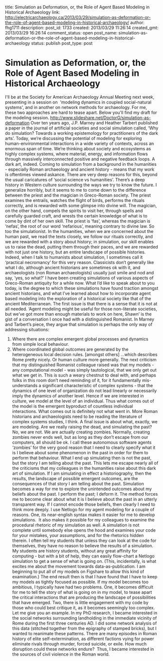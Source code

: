 title: Simulation as Deformation, or, the Role of Agent Based Modeling in Historical Archaeology
link: http://electricarchaeology.ca/2013/03/29/simulation-as-deformation-or-the-role-of-agent-based-modeling-in-historical-archaeology/
author: fhg1711
description: 
post_id: 1733
created: 2013/03/29 11:26:14
created_gmt: 2013/03/29 16:26:14
comment_status: open
post_name: simulation-as-deformation-or-the-role-of-agent-based-modeling-in-historical-archaeology
status: publish
post_type: post

# Simulation as Deformation, or, the Role of Agent Based Modeling in Historical Archaeology

I'll be at the Society for American Archaeology Annual Meeting next week, presenting in a session on  'modeling dynamics in coupled social-natural systems', and in another on network methods for archaeology. For me, these two approaches are hard to tease apart. Below you'll find my draft for the modeling session. http://www.slideshare.net/DoctorG/simulation-as-deformation Over ten years ago, J.P. Marney and Heather Tarbert published a paper in the journal of artificial societies and social simulation called, ‘Why do simulation? Towards a working epistemology for practitioners of the dark arts’. Today, we’re discussing the potential of modeling for exploring human-environmental interactions in a wide variety of contexts, across an enormous span of time. We’re thinking about society and ecosystems as highly complex systems, where material, energy, and information flows through massively interconnected positive and negative feedback loops. A dark art, indeed. Coming to simulation from a background in the humanities - especially Roman archaeology and ancient history - means that my work is oftentimes viewed askance. There are very deep reasons for this, beyond the usual caricatures of ‘social science vs humanities’. There’s a deep history in Western culture surrounding the ways we try to know the future. I generalize horribly, but it seems to me to come down to the difference between the priest and the magician in Greco-Roman society. The priest examines the entrails, watches the flight of birds, performs the rituals correctly, and is rewarded with some glimpse into divine will. The magician, on the other hand, compels the spirits to visit her, through spells and carefully guarded craft, and wrests the certain knowledge of what is to come by dint of her own skill. The priest is ‘fas’, whereas the magician is ‘nefas’, the root of our word ‘nefarious’, meaning contrary to divine law. So too the simulationist. In the humanities, when we are concerned about the human past, we read the texts closely, we follow our rituals correctly, and we are rewarded with a story about history; in simulation, our skill enables us to raise the dead, putting them through their paces, and we are rewarded with not just one history, but an entire landscape of possible histories. Indeed, when I talk to humanists about simulation, I sometimes call it ‘practical necromancy’ for this very reason. Classicists don’t generally like what I do, although ancient historians are sometimes ok with it, and archaeologists (non Roman archaeologists) usually just smile and nod and say, ‘yes, so what?’ I have been creating simulations of various aspects of Greco-Roman antiquity for a while now. What I’d like to speak about to you today, is the degree to which these simulations have found traction amongst ancient historians, and what I’ve learned about how to incorporate agent based modeling into the exploration of a historical society like that of the ancient Mediterranean. The first issue is that there is a sense that it is not at all needed. ‘Agent modeling might be useful for those non-literate societies, but we’ve got more than enough materials to work on here, Shawn’ is the gist of a conversation I once had with a distinguished Romanist. In Marney and Tarbert’s piece, they argue that simulation is perhaps the only way of addressing situations: 

  1. Where there are complex emergent global processes and dynamics from simple local behaviour.
  2. Where coordinated global outcomes are generated by the heterogeneous local decision rules. [amongst others]
...which describes Rome pretty nicely. Or human culture more generally. The next criticism that my distinguished Romanist colleague raised was that my models - any computational model - was simply tautological, that we only get out what we get in. This is such a weary chestnut to deal with, and perhaps folks in this room don’t need reminding of it, for it fundamentally mis-understands a significant characteristic of complex systems - that the dynamics of one level of organization do not lead linearly or necessarily imply the dynamics of another level. Hence if we are interested in culture, we model at the level of an individual. Thus what comes out of the model is the emergent byproduct of countless individual interactions. What comes out is definitely not what went in. More Roman historians and archaeologists need to be reading the literature of complex systems studies, I think. A final issue is about what, exactly, we are modeling. Are we really raising the dead, and simulating the past? No, we are not. We are actually creating zombies. Normally, creating zombies never ends well, but as long as they don’t escape from our computers, all should be ok. I call these autonomous software agents ‘zombies’ for the very good reason that I need to clearly specify what it is I believe about some phenomenon in the past in order for them to perform that behaviour. What I end up simulating then is not the past, but the story I am telling about the past. This lets me escape nearly all of the criticisms that my colleagues in the humanities raise about this dark art of simulation. If I am simulating in effect a historiography, then the results, the landscape of possible emergent outcomes, are the consequences of that story I am telling about the past. Simulation becomes a way for me to explore the unintended outcomes about my beliefs about the past. I perform the past; I deform it. The method forces me to become clear about what it is I believe about the past in an utterly transparent way. If I cannot encode those beliefs, then clearly I need to think more deeply. I use Netlogo for my agent modeling for a couple of reasons. One, its near-english syntax makes it easier for me to develop simulations.  It also makes it possible for my colleagues to examine the procedural rhetoric of my simulation as well. A simulation is not complete until somebody else opens the hood and examines your code for your mistakes, your assumptions, and for the rhetorics hidden therein. I often tell my students that unless they can look at the code for themselves, they have no reason to believe the results of a simulation. My students are history students, without any great affinity for computing - but with a bit of help, they can easily flow-chart a Netlogo simulation to get a sense of what is going on. (This, incidentally, is what excites me about the movement towards data-as-publication. I am beginning to put all of my models on Figshare to allow this kind of examination.) The end result then is that I have found that I have to keep my models as tightly focused as possible. If my model becomes too ambitious, I typically have had two problems. One, it becomes difficult for me to tell the story of what is going on in my model, to tease apart the critical interactions that are producing the landscape of possibilities that have emerged. Two, there is little engagement with my code by those who could best critique it, as it becomes seemingly too complex. Let me give you an example. In my PhD research, I became interested in the social networks surrounding landholding in the immediate vicinity of Rome during the first three centuries AD. I did some network analysis of this data (stitched together from the epigraphy of stamped bricks), but I wanted to reanimate these patterns. There are many episodes in Roman history of elite self-extermination, as different factions vying for power eliminate rivals through murder, forced suicide, or exile. How much disruption could these networks endure?  Thus, I became interested in the sources of civil violence in the Roman world.